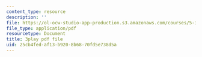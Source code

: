 ```yaml
---
content_type: resource
description: ''
file: https://ol-ocw-studio-app-production.s3.amazonaws.com/courses/5-310-laboratory-chemistry-fall-2019/25cb4fedaf13b9208b6870fd5e738d5a_sukzgrxfSx8.pdf
file_type: application/pdf
resourcetype: Document
title: 3play pdf file
uid: 25cb4fed-af13-b920-8b68-70fd5e738d5a
---
```

